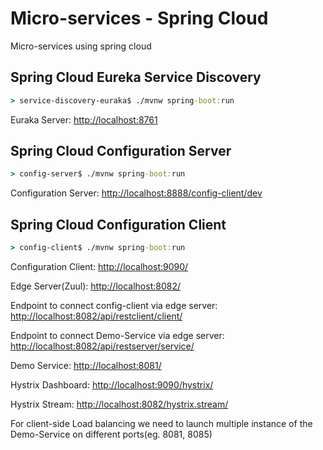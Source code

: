 # Micro-services - Spring Cloud

Micro-services using spring cloud

## Spring Cloud Eureka Service Discovery

``` cmd
> service-discovery-euraka$ ./mvnw spring-boot:run
```

Euraka Server: <http://localhost:8761>

## Spring Cloud Configuration Server

``` cmd
> config-server$ ./mvnw spring-boot:run
```

Configuration Server: <http://localhost:8888/config-client/dev>

## Spring Cloud Configuration Client

``` cmd
> config-client$ ./mvnw spring-boot:run
```

Configuration Client: <http://localhost:9090/>

Edge Server(Zuul): <http://localhost:8082/>

Endpoint to connect config-client via edge server:  <http://localhost:8082/api/restclient/client/>

Endpoint to connect Demo-Service via edge server:  <http://localhost:8082/api/restserver/service/>

Demo Service: <http://localhost:8081/>

Hystrix Dashboard: <http://localhost:9090/hystrix/>

Hystrix Stream: <http://localhost:8082/hystrix.stream/>

For client-side Load balancing we need to launch multiple instance of the Demo-Service on different ports(eg. 8081, 8085)